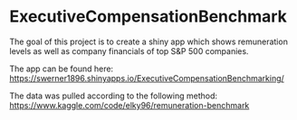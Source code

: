 # ExecutiveCompensationBenchmark
The goal of this project is to create a shiny app which shows remuneration levels as well as company financials of top S&amp;P 500 companies.

The app can be found here: https://swerner1896.shinyapps.io/ExecutiveCompensationBenchmarking/

The data was pulled according to the following method: https://www.kaggle.com/code/elky96/remuneration-benchmark
